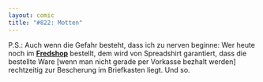 ```yaml
---
layout: comic
title: "#822: Motten"
---
```


P.S.: Auch wenn die Gefahr besteht, dass ich zu nerven beginne:
Wer heute noch im <a href="http://www.spreadshirt.net/shop.php?sid=125913"><strong>Fredshop</strong></a> bestellt, dem wird von Spreadshirt garantiert, dass die bestellte Ware [wenn man nicht gerade per Vorkasse bezhalt werden] rechtzeitig zur Bescherung im Briefkasten liegt.
Und so.
